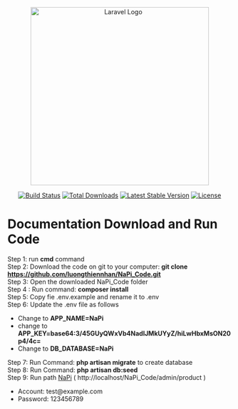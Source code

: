 <p align="center"><a href="https://laravel.com" target="_blank"><img src="https://raw.githubusercontent.com/laravel/art/master/logo-lockup/5%20SVG/2%20CMYK/1%20Full%20Color/laravel-logolockup-cmyk-red.svg" width="400" alt="Laravel Logo"></a></p>

<p align="center">
<a href="https://travis-ci.org/laravel/framework"><img src="https://travis-ci.org/laravel/framework.svg" alt="Build Status"></a>
<a href="https://packagist.org/packages/laravel/framework"><img src="https://img.shields.io/packagist/dt/laravel/framework" alt="Total Downloads"></a>
<a href="https://packagist.org/packages/laravel/framework"><img src="https://img.shields.io/packagist/v/laravel/framework" alt="Latest Stable Version"></a>
<a href="https://packagist.org/packages/laravel/framework"><img src="https://img.shields.io/packagist/l/laravel/framework" alt="License"></a>
</p>
<h1>Documentation Download and Run Code</h1>

Step 1: run <b>cmd</b> command<br>
Step 2: Download the code on git to your computer: <b>git clone https://github.com/luongthiennhan/NaPi_Code.git </b> <br>
Step 3: Open the downloaded NaPi_Code folder<br>
Step 4 : Run command: <b>composer install</b><br>
Step 5: Copy fie .env.example and rename it to .env <br>
Step 6: Update the .env file as follows<br>
<ul>
    <li>Change to <b>APP_NAME=NaPi</b></li>
    <li>change to <b>APP_KEY=base64:3/45GUyQWxVb4NadlJMkUYyZ/hiLwHbxMsON20p4/4c=</b></li>
    <li>Change to <b>DB_DATABASE=NaPi</b></li>
</ul>
Step 7: Run Command: <b>php artisan migrate</b> to create database <br>
Step 8: Run Command: <b>php artisan db:seed </b><br>
Step 9: Run path <a href = "http://localhost/NaPi_Code/admin/product">NaPi</a> ( http://localhost/NaPi_Code/admin/product ) 
<ul>
    <li>Account: test@example.com</li>
    <li>Password: 123456789</li>
</ul>
